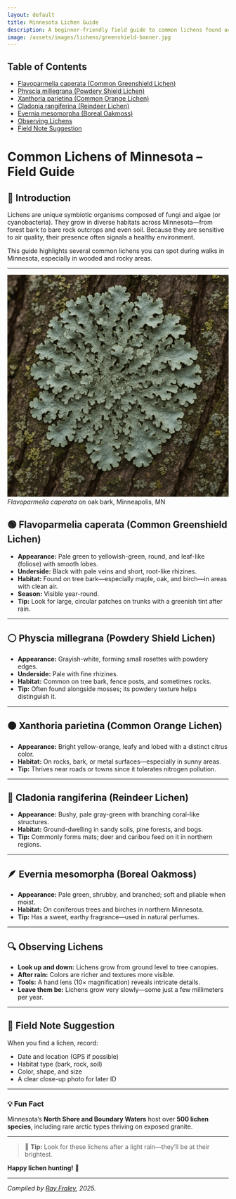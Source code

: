 ```yaml
---
layout: default
title: Minnesota Lichen Guide
description: A beginner-friendly field guide to common lichens found across Minnesota forests, rocks, and bogs.
image: /assets/images/lichens/greenshield-banner.jpg
---
```


## Table of Contents
- [Flavoparmelia caperata (Common Greenshield Lichen)](#flavoparmelia-caperata-common-greenshield-lichen)
- [Physcia millegrana (Powdery Shield Lichen)](#physcia-millegrana-powdery-shield-lichen)
- [Xanthoria parietina (Common Orange Lichen)](#xanthoria-parietina-common-orange-lichen)
- [Cladonia rangiferina (Reindeer Lichen)](#cladonia-rangiferina-reindeer-lichen)
- [Evernia mesomorpha (Boreal Oakmoss)](#evernia-mesomorpha-boreal-oakmoss)
- [Observing Lichens](#observing-lichens)
- [Field Note Suggestion](#field-note-suggestion)


# Common Lichens of Minnesota – Field Guide

## 🌿 Introduction
Lichens are unique symbiotic organisms composed of fungi and algae (or cyanobacteria). They grow in diverse habitats across Minnesota—from forest bark to bare rock outcrops and even soil. Because they are sensitive to air quality, their presence often signals a healthy environment.

This guide highlights several common lichens you can spot during walks in Minnesota, especially in wooded and rocky areas.

---
![Flavoparmelia caperata](/assets/images/ChatGPT-Image-Lichen.png)
<br>
*Flavoparmelia caperata* on oak bark, Minneapolis, MN

## 🟢 **Flavoparmelia caperata (Common Greenshield Lichen)**
- **Appearance:** Pale green to yellowish-green, round, and leaf-like (foliose) with smooth lobes.
- **Underside:** Black with pale veins and short, root-like rhizines.
- **Habitat:** Found on tree bark—especially maple, oak, and birch—in areas with clean air.
- **Season:** Visible year-round.
- **Tip:** Look for large, circular patches on trunks with a greenish tint after rain.

---

## ⚪ **Physcia millegrana (Powdery Shield Lichen)**
- **Appearance:** Grayish-white, forming small rosettes with powdery edges.
- **Underside:** Pale with fine rhizines.
- **Habitat:** Common on tree bark, fence posts, and sometimes rocks.
- **Tip:** Often found alongside mosses; its powdery texture helps distinguish it.

---

## 🟠 **Xanthoria parietina (Common Orange Lichen)**
- **Appearance:** Bright yellow-orange, leafy and lobed with a distinct citrus color.
- **Habitat:** On rocks, bark, or metal surfaces—especially in sunny areas.
- **Tip:** Thrives near roads or towns since it tolerates nitrogen pollution.

---

## 🩶 **Cladonia rangiferina (Reindeer Lichen)**
- **Appearance:** Bushy, pale gray-green with branching coral-like structures.
- **Habitat:** Ground-dwelling in sandy soils, pine forests, and bogs.
- **Tip:** Commonly forms mats; deer and caribou feed on it in northern regions.

---

## 🪶 **Evernia mesomorpha (Boreal Oakmoss)**
- **Appearance:** Pale green, shrubby, and branched; soft and pliable when moist.
- **Habitat:** On coniferous trees and birches in northern Minnesota.
- **Tip:** Has a sweet, earthy fragrance—used in natural perfumes.

---

## 🔍 Observing Lichens
- **Look up and down:** Lichens grow from ground level to tree canopies.
- **After rain:** Colors are richer and textures more visible.
- **Tools:** A hand lens (10× magnification) reveals intricate details.
- **Leave them be:** Lichens grow very slowly—some just a few millimeters per year.

---

## 📸 Field Note Suggestion
When you find a lichen, record:
- Date and location (GPS if possible)
- Habitat type (bark, rock, soil)
- Color, shape, and size
- A clear close-up photo for later ID

---

### 💡 Fun Fact
Minnesota’s **North Shore and Boundary Waters** host over **500 lichen species**, including rare arctic types thriving on exposed granite.

---
> 🧭 **Tip:** Look for these lichens after a light rain—they’ll be at their brightest.

**Happy lichen hunting!** 🌲

---
_Compiled by [Ray Fraley](https://www.rayfraley.com), 2025._
